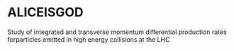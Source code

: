 # ALICEISGOD
Study of integrated and transverse momentum differential production rates forparticles emitted in high energy collisions at the LHC
